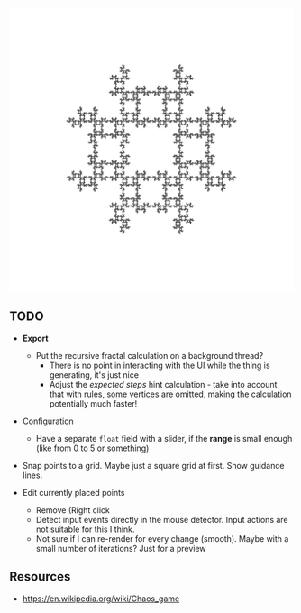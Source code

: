 
![result fractal](result.png)

## TODO

- **Export**
  - Put the recursive fractal calculation on a background thread?
    - There is no point in interacting with the UI while the thing is generating, it's just nice
    - Adjust the *expected steps* hint calculation - take into account that with rules, some vertices are omitted, making the calculation potentially much faster!

- Configuration
  - Have a separate `float` field with a slider, if the **range** is small enough (like from 0 to 5 or something)

- Snap points to a grid. Maybe just a square grid at first. Show guidance lines.
- Edit currently placed points
  - Remove (Right click
  - Detect input events directly in the mouse  detector. Input actions are not suitable for this I think.
  - Not sure if I can re-render for every change (smooth). Maybe with a small number of iterations? Just for a preview

## Resources

- https://en.wikipedia.org/wiki/Chaos_game
